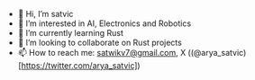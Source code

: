 - 👋 Hi, I’m satvic
- 👀 I’m interested in AI, Electronics and Robotics
- 🌱 I’m currently learning Rust
- 💞️ I’m looking to collaborate on Rust projects
- 📫 How to reach me: satwikv7@gmail.com, X ((@arya_satvic)[https://twitter.com/arya_satvic])
